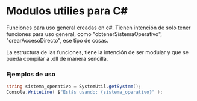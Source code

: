 # Modulos utilies para C#

Funciones para uso general creadas en c#.
Tienen intención de solo tener funciones para uso general, como "obtenerSistemaOperativo", "crearAccesoDirecto", ese tipo de cosas.

La estructura de las funciones, tiene la intención de ser modular y que se pueda compilar a .dll de manera sencilla.


### Ejemplos de uso
```csharp
string sistema_operativo = SystemUtil.getSystem();
Console.WriteLine( $"Estás usando: {sistema_operativo}" );
```